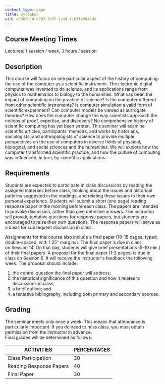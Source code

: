```yaml
---
content_type: page
title: Syllabus
uid: a308fb1d-0703-3e37-1aa0-fc03fe984ade
---
```


Course Meeting Times
--------------------

Lectures: 1 session / week, 3 hours / session

Description
-----------

This course will focus on one particular aspect of the history of computing: the use of the computer as a scientific instrument. The electronic digital computer was invented to do science, and its applications range from physics to mathematics to biology to the humanities. What has been the impact of computing on the practice of science? Is the computer different from other scientific instruments? Is computer simulation a valid form of scientific experiment? Can computer models be viewed as surrogate theories? How does the computer change the way scientists approach the notions of proof, expertise, and discovery? No comprehensive history of scientific computing has yet been written. This seminar will examine scientific articles, participants' memoirs, and works by historians, sociologists, and anthropologists of science to provide multiple perspectives on the use of computers in diverse fields of physical, biological, and social sciences and the humanities. We will explore how the computer transformed scientific practice, and how the culture of computing was influenced, in turn, by scientific applications.

Requirements
------------

Students are expected to participate in class discussions by reading the assigned materials before class, thinking about the issues and historical patterns suggested in the readings, and relating these issues to their own personal experience. Students will submit a short (one page) reading response paper in the morning before each class. The papers are intended to provoke discussion, rather than give definitive answers. The instructor will provide tentative questions for response papers, but students are encouraged to raise their own questions. The response papers will serve as a basis for subsequent discussion in class.

Assignments for this course also include a final paper (10-15 pages; typed, double-spaced, with 1.25" margins). The final paper is due in class on Session 14. On that day, students will give brief presentations (5-10 min.) of their final papers. A proposal for the final paper (1-2 pages) is due in class on Session 9. It will receive the instructor's feedback the following week. The proposal should include:

1.  the central question the final paper will address;
2.  the historical significance of this question and how it relates to discussions in class;
3.  a brief outline; and
4.  a tentative bibliography, including both primary and secondary sources.

Grading
-------

The seminar meets only once a week. This means that attendance is particularly important. If you do need to miss class, you must obtain permission from the instructor in advance.  
Final grades will be determined as follows:

| ACTIVITIES | PERCENTAGES |
| --- | --- |
| Class Participation | 30 |
| Reading Response Papers | 40 |
| Final Paper | 30